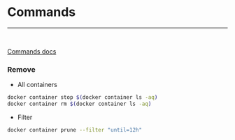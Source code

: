 # Commands
<hr>
<br>

[Commands docs](https://docs.docker.com/engine/reference/commandline/docker/)

### Remove
- All containers
```bash
docker container stop $(docker container ls -aq)
docker container rm $(docker container ls -aq)
```

- Filter
```bash
docker container prune --filter "until=12h"
```
